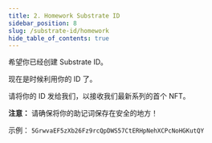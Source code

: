 ```yaml
---
title: 2. Homework Substrate ID
sidebar_position: 8
slug: /substrate-id/homework
hide_table_of_contents: true
---
```


希望你已经创建 Substrate ID。

现在是时候利用你的 ID 了。

请将你的 ID 发给我们，以接收我们最新系列的首个 NFT。

**注意：** 请确保将你的助记词保存在安全的地方！

示例： `5GrwvaEF5zXb26Fz9rcQpDWS57CtERHpNehXCPcNoHGKutQY`
